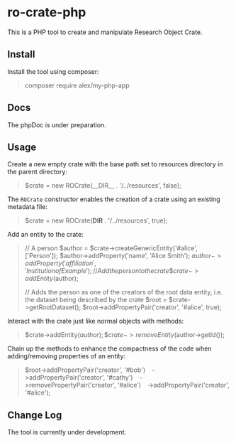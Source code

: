 # ro-crate-php

This is a PHP tool to create and manipulate Research Object Crate.

## Install

Install the tool using composer:
>composer require alex/my-php-app

## Docs
The phpDoc is under preparation.

## Usage

Create a new empty crate with the base path set to resources directory in the parent directory:

> $crate = new  ROCrate(\_\_DIR\_\_  .  '/../resources', false);
	
The `ROCrate` constructor enables the creation of a crate using an existing metadata file:

> $crate = new ROCrate(__DIR__ . '/../resources', true);
	
Add an entity to the crate:
> // A person
> $author = $crate->createGenericEntity('#alice', ['Person']);
> $author->addProperty('name', 'Alice Smith');
> $author->addProperty('affiliation', 'Institution of Example');
> // Add the person to the crate
> \$crate->addEntity($author);
>
> // Adds the person as one of the creators of the root data entity, i.e. the dataset being described by the crate
>  $root = $crate->getRootDataset();
>  $root->addPropertyPair('creator', '#alice', true);

Interact with the crate just like normal objects with methods:
> \$crate->addEntity($author);
> \$crate->removeEntity($author->getId());

Chain up the methods to enhance the compactness of the code when adding/removing properties of an entity:
> $root->addPropertyPair('creator', '#bob')
> &ensp; ->addPropertyPair('creator', '#cathy')
> &ensp; ->removePropertyPair('creator', '#alice')
> &ensp; ->addPropertyPair('creator', '#alice');


## Change Log
The tool is currently under development.